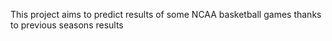 This project aims to predict results of some NCAA basketball games
thanks to previous seasons results
